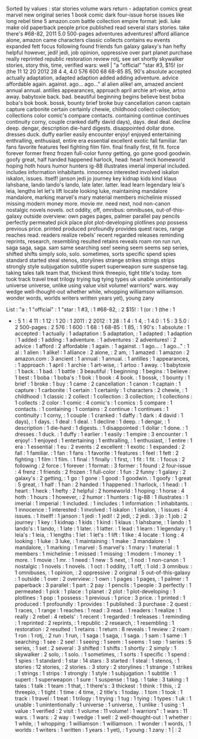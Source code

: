 Sorted by values :
star stories volume wars return - adaptation comics great marvel new original series 1 book comic dark four-issue horse issues like long rebel time 5 amazon.com battle collection empire format: jedi. luke make old paperback people price published read several stars stories. take there's #68-82, 2011 5.0 500-pages adventures adventures! afford alliance alone, amazon came characters classic collects contains eu events expanded fett focus following found friends fun galaxy galaxy's han hefty helpful however, jedi! jedi, job opinion, oppressive over part planet purchase really reprinted republic restoration review rotj, see set shortly skywalker stories, story this, time, verified wars: well | "a "official" "star #3, $15! (or (the 11 12 20 2012 28 4 4, 4.0 576 600 68 68-85 85, 90's absolute accepted actually adaptation, adapted adaption added adding adventure. advice affordable again. against. ago... ago..." al alien alike! am, amazed ancient annual annual. antilles appearances, approach april archie art-wise, artoo away. babytoxie back. bad. beautiful beginning begins believe best boba boba's bok book. bossk, bounty brief broke buy cancellation canon captain capture carbonite certain certainly chewie, childhood collect collection; collections color comic's compare contacts. containing continue continues continuity corny, couple cranked daffy david days), days. deal deal. decline deep. dengar, description die-hard digests. disappointed dollar done. dresses duck. duffy earlier easily encounter enjoy! enjoyed entertaining enthralling, enthusiast, entire era essential excellent exotic fall familiar. fan fans favorite features feel fighting film film. final finally first, fit fit. force forever former frenz frozen full-color funny getting, go gone good goodwin. goofy great, half handed happened harlock, head: heart heck homeworld hoping hoth hours humor hunters ig-88 illustrates imerial imperial included. includes information inhabitants. innocence interested involved iskalon iskalon, issues. itself! janson jedi jo journey key kidnap kids kind klaus lahsbane, lando lando's lando, late later. latter. lead learn legendary leia's leia, lengths let let's lift locate looking luke, maintaining mandalore mandalore, marking marvel's mary material members michelinie missed missing modern money more. movie mr. need next, nod non-canon nostalgic novels novels. oct oddity, off, omnibus: omnibuses, out-of-this-galaxy outside overview: own pages pages, palmer parallel pay pencils perfectly permeated pick place plot plot-developing plotlines pop possess previous price. printed produced profoundly provides quest races, range reaches read. readers realize rebels' recent regarded releases reminding reprints, research, resembling resulted retains reveals roam ron run run, saga saga, saga. sam same searching see! seeing seem seems sep series, shifted shifts simply solo, solo. sometimes, sorts specific spend spies standard started steal stenos, storylines strange strikes strings strips strongly style subjugation subtitle supert superweapon sure suspense tag. taking tales talk team that, thickest think threepio, tight title's today. tom took track travel treat trilogy trying tug tying types uk unable unintentionally universe universe, unlike using value visit volume! warriors" wars. way wedge well-thought-out whether while, whopping williamson williamson. wonder words, worlds writers written years yet), young zany 

List :
"a : 1
"official" : 1
"star : 1
#3, : 1
#68-82, : 2
$15! : 1
(or : 1
(the : 1
- : 5
1 : 4
11 : 1
12 : 1
20 : 1
2011 : 2
2012 : 1
28 : 1
4 : 1
4, : 1
4.0 : 1
5 : 3
5.0 : 2
500-pages : 2
576 : 1
600 : 1
68 : 1
68-85 : 1
85, : 1
90's : 1
absolute : 1
accepted : 1
actually : 1
adaptation : 5
adaptation, : 1
adapted : 1
adaption : 1
added : 1
adding : 1
adventure. : 1
adventures : 2
adventures! : 2
advice : 1
afford : 2
affordable : 1
again. : 1
against. : 1
ago... : 1
ago..." : 1
al : 1
alien : 1
alike! : 1
alliance : 2
alone, : 2
am, : 1
amazed : 1
amazon : 2
amazon.com : 3
ancient : 1
annual : 1
annual. : 1
antilles : 1
appearances, : 1
approach : 1
april : 1
archie : 1
art-wise, : 1
artoo : 1
away. : 1
babytoxie : 1
back. : 1
bad. : 1
battle : 3
beautiful : 1
beginning : 1
begins : 1
believe : 1
best : 1
boba : 1
boba's : 1
bok : 1
book : 4
book. : 1
bossk, : 1
bounty : 1
brief : 1
broke : 1
buy : 1
came : 2
cancellation : 1
canon : 1
captain : 1
capture : 1
carbonite : 1
certain : 1
certainly : 1
characters : 2
chewie, : 1
childhood : 1
classic : 2
collect : 1
collection : 3
collection; : 1
collections : 1
collects : 2
color : 1
comic : 4
comic's : 1
comics : 5
compare : 1
contacts. : 1
containing : 1
contains : 2
continue : 1
continues : 1
continuity : 1
corny, : 1
couple : 1
cranked : 1
daffy : 1
dark : 4
david : 1
days), : 1
days. : 1
deal : 1
deal. : 1
decline : 1
deep. : 1
dengar, : 1
description : 1
die-hard : 1
digests. : 1
disappointed : 1
dollar : 1
done. : 1
dresses : 1
duck. : 1
duffy : 1
earlier : 1
easily : 1
empire : 3
encounter : 1
enjoy! : 1
enjoyed : 1
entertaining : 1
enthralling, : 1
enthusiast, : 1
entire : 1
era : 1
essential : 1
eu : 2
events : 2
excellent : 1
exotic : 1
expanded : 2
fall : 1
familiar. : 1
fan : 1
fans : 1
favorite : 1
features : 1
feel : 1
fett : 2
fighting : 1
film : 1
film. : 1
final : 1
finally : 1
first, : 1
fit : 1
fit. : 1
focus : 2
following : 2
force : 1
forever : 1
format: : 3
former : 1
found : 2
four-issue : 4
frenz : 1
friends : 2
frozen : 1
full-color : 1
fun : 2
funny : 1
galaxy : 2
galaxy's : 2
getting, : 1
go : 1
gone : 1
good : 1
goodwin. : 1
goofy : 1
great : 5
great, : 1
half : 1
han : 2
handed : 1
happened : 1
harlock, : 1
head: : 1
heart : 1
heck : 1
hefty : 2
helpful : 2
homeworld : 1
hoping : 1
horse : 4
hoth : 1
hours : 1
however, : 2
humor : 1
hunters : 1
ig-88 : 1
illustrates : 1
imerial : 1
imperial : 1
included. : 1
includes : 1
information : 1
inhabitants. : 1
innocence : 1
interested : 1
involved : 1
iskalon : 1
iskalon, : 1
issues : 4
issues. : 1
itself! : 1
janson : 1
jedi : 1
jedi! : 2
jedi, : 2
jedi. : 3
jo : 1
job : 2
journey : 1
key : 1
kidnap : 1
kids : 1
kind : 1
klaus : 1
lahsbane, : 1
lando : 1
lando's : 1
lando, : 1
late : 1
later. : 1
latter. : 1
lead : 1
learn : 1
legendary : 1
leia's : 1
leia, : 1
lengths : 1
let : 1
let's : 1
lift : 1
like : 4
locate : 1
long : 4
looking : 1
luke : 3
luke, : 1
maintaining : 1
make : 3
mandalore : 1
mandalore, : 1
marking : 1
marvel : 5
marvel's : 1
mary : 1
material : 1
members : 1
michelinie : 1
missed : 1
missing : 1
modern : 1
money : 1
more. : 1
movie : 1
mr. : 1
need : 1
new : 5
next, : 1
nod : 1
non-canon : 1
nostalgic : 1
novels : 1
novels. : 1
oct : 1
oddity, : 1
off, : 1
old : 3
omnibus: : 1
omnibuses, : 1
opinion, : 2
oppressive : 2
original : 5
out-of-this-galaxy : 1
outside : 1
over : 2
overview: : 1
own : 1
pages : 1
pages, : 1
palmer : 1
paperback : 3
parallel : 1
part : 2
pay : 1
pencils : 1
people : 3
perfectly : 1
permeated : 1
pick : 1
place : 1
planet : 2
plot : 1
plot-developing : 1
plotlines : 1
pop : 1
possess : 1
previous : 1
price : 3
price. : 1
printed : 1
produced : 1
profoundly : 1
provides : 1
published : 3
purchase : 2
quest : 1
races, : 1
range : 1
reaches : 1
read : 3
read. : 1
readers : 1
realize : 1
really : 2
rebel : 4
rebels' : 1
recent : 1
regarded : 1
releases : 1
reminding : 1
reprinted : 2
reprints, : 1
republic : 2
research, : 1
resembling : 1
restoration : 2
resulted : 1
retains : 1
return : 8
reveals : 1
review : 2
roam : 1
ron : 1
rotj, : 2
run : 1
run, : 1
saga : 1
saga, : 1
saga. : 1
sam : 1
same : 1
searching : 1
see : 2
see! : 1
seeing : 1
seem : 1
seems : 1
sep : 1
series : 5
series, : 1
set : 2
several : 3
shifted : 1
shifts : 1
shortly : 2
simply : 1
skywalker : 2
solo, : 1
solo. : 1
sometimes, : 1
sorts : 1
specific : 1
spend : 1
spies : 1
standard : 1
star : 14
stars : 3
started : 1
steal : 1
stenos, : 1
stories : 12
stories, : 2
stories. : 3
story : 2
storylines : 1
strange : 1
strikes : 1
strings : 1
strips : 1
strongly : 1
style : 1
subjugation : 1
subtitle : 1
supert : 1
superweapon : 1
sure : 1
suspense : 1
tag. : 1
take : 3
taking : 1
tales : 1
talk : 1
team : 1
that, : 1
there's : 3
thickest : 1
think : 1
this, : 2
threepio, : 1
tight : 1
time : 4
time, : 2
title's : 1
today. : 1
tom : 1
took : 1
track : 1
travel : 1
treat : 1
trilogy : 1
trying : 1
tug : 1
tying : 1
types : 1
uk : 1
unable : 1
unintentionally : 1
universe : 1
universe, : 1
unlike : 1
using : 1
value : 1
verified : 2
visit : 1
volume : 11
volume! : 1
warriors" : 1
wars : 11
wars. : 1
wars: : 2
way : 1
wedge : 1
well : 2
well-thought-out : 1
whether : 1
while, : 1
whopping : 1
williamson : 1
williamson. : 1
wonder : 1
words, : 1
worlds : 1
writers : 1
written : 1
years : 1
yet), : 1
young : 1
zany : 1
| : 2
